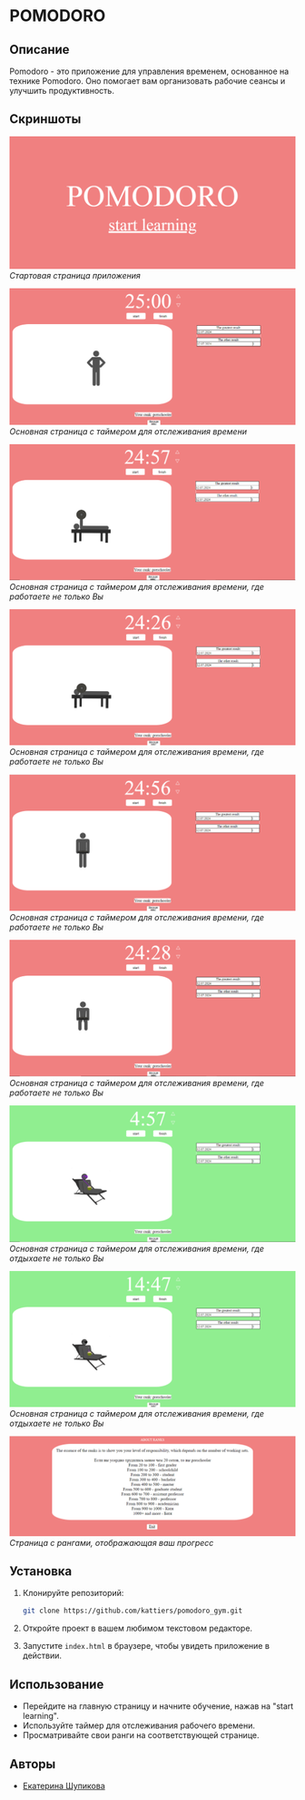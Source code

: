 # POMODORO

## Описание

Pomodoro - это приложение для управления временем, основанное на технике Pomodoro. Оно помогает вам организовать рабочие сеансы и улучшить продуктивность.

## Скриншоты

![Стартовая страница](screenshots/index.png)
*Стартовая страница приложения*

![Основная страница](screenshots/main1.png)
*Основная страница с таймером для отслеживания времени*

![Основная страница: вид работы 1](screenshots/main2.png)
*Основная страница с таймером для отслеживания времени, где работаете не только Вы*

![Основная страница: вид работы 1](screenshots/main3.png)
*Основная страница с таймером для отслеживания времени, где работаете не только Вы*

![Основная страница: вид работы 2](screenshots/main4.png)
*Основная страница с таймером для отслеживания времени, где работаете не только Вы*

![Основная страница: вид работы 2](screenshots/main5.png)
*Основная страница с таймером для отслеживания времени, где работаете не только Вы*

![Основная страница: вид отдыха 1](screenshots/main6.png)
*Основная страница с таймером для отслеживания времени, где отдыхаете не только Вы*

![Основная страница: вид отдыха 2](screenshots/main7.png)
*Основная страница с таймером для отслеживания времени, где отдыхаете не только Вы*

![Ранги](screenshots/ranks.png)
*Страница с рангами, отображающая ваш прогресс*

## Установка

1. Клонируйте репозиторий:
    ```sh
    git clone https://github.com/kattiers/pomodoro_gym.git
    ```

2. Откройте проект в вашем любимом текстовом редакторе.

3. Запустите `index.html` в браузере, чтобы увидеть приложение в действии.

## Использование

- Перейдите на главную страницу и начните обучение, нажав на "start learning".
- Используйте таймер для отслеживания рабочего времени.
- Просматривайте свои ранги на соответствующей странице.

## Авторы

- [Екатерина Шупикова](https://github.com/kattiers)